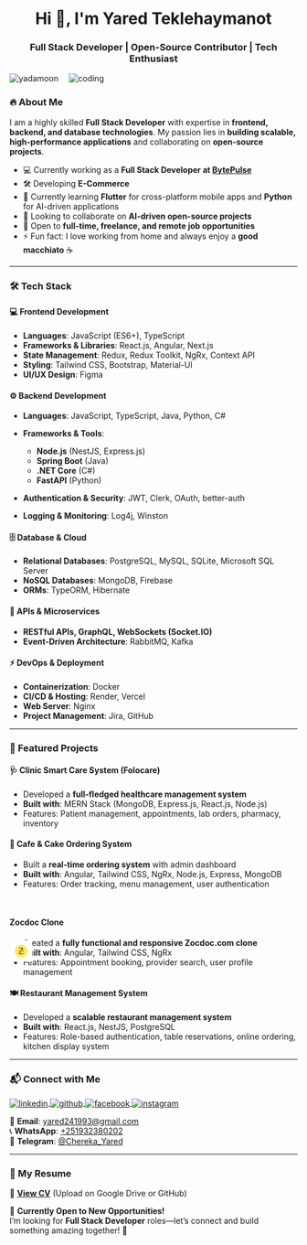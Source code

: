 <h1 align="center">Hi 👋, I'm Yared Teklehaymanot</h1>
<h3 align="center">Full Stack Developer | Open-Source Contributor | Tech Enthusiast</h3>

<img align="right" alt="coding" width="400" src="https://cdn.dribbble.com/users/1162077/screenshots/3848914/programmer.gif"/>

<p align="left"> 
  <img src="https://komarev.com/ghpvc/?username=yadamoon&label=Profile%20views&color=0e75b6&style=flat" alt="yadamoon" /> 
</p>

### 🔥 About Me  
I am a highly skilled **Full Stack Developer** with expertise in **frontend, backend, and database technologies**. My passion lies in **building scalable, high-performance applications** and collaborating on **open-source projects**.  

- 💻 Currently working as a **Full Stack Developer at [BytePulse](https://bytepulse.et)**  
- 🛠️ Developing **E-Commerce**  
- 🌱 Currently learning **Flutter** for cross-platform mobile apps and **Python** for AI-driven applications  
- 👯 Looking to collaborate on **AI-driven open-source projects**  
- 🤝 Open to **full-time, freelance, and remote job opportunities**  
- ⚡ Fun fact: I love working from home and always enjoy a **good macchiato** ☕  

---

### 🛠️ Tech Stack  

#### **💻 Frontend Development**  
- **Languages**: JavaScript (ES6+), TypeScript  
- **Frameworks & Libraries**: React.js, Angular, Next.js  
- **State Management**: Redux, Redux Toolkit, NgRx, Context API  
- **Styling**: Tailwind CSS, Bootstrap, Material-UI  
- **UI/UX Design**: Figma  

#### **⚙️ Backend Development**  
- **Languages**: JavaScript, TypeScript, Java, Python, C#  
- **Frameworks & Tools**:  
  - **Node.js** (NestJS, Express.js)  
  - **Spring Boot** (Java)  
  - **.NET Core** (C#)  
  - **FastAPI** (Python)  

- **Authentication & Security**: JWT, Clerk, OAuth, better-auth  
- **Logging & Monitoring**: Log4j, Winston  

#### **🗄️ Database & Cloud**  
- **Relational Databases**: PostgreSQL, MySQL, SQLite, Microsoft SQL Server  
- **NoSQL Databases**: MongoDB, Firebase  
- **ORMs**: TypeORM, Hibernate  

#### **🔗 APIs & Microservices**  
- **RESTful APIs, GraphQL, WebSockets (Socket.IO)**  
- **Event-Driven Architecture**: RabbitMQ, Kafka  

#### **⚡ DevOps & Deployment**  
- **Containerization**: Docker  
- **CI/CD & Hosting**: Render, Vercel  
- **Web Server**: Nginx  
- **Project Management**: Jira, GitHub  

---

### 🚀 Featured Projects  

#### **🩺 Clinic Smart Care System (Folocare)**  
- Developed a **full-fledged healthcare management system**  
- **Built with**: MERN Stack (MongoDB, Express.js, React.js, Node.js)  
- Features: Patient management, appointments, lab orders, pharmacy, inventory  

#### **🍰 Cafe & Cake Ordering System**  
- Built a **real-time ordering system** with admin dashboard  
- **Built with**: Angular, Tailwind CSS, NgRx, Node.js, Express, MongoDB  
- Features: Order tracking, menu management, user authentication  

#### **<p style="margin-top:50px; vertical-align:center; position:relative"><img src="https://github.com/yadamoon/yadamoon/blob/main/image.png" width="40" style="position:absolute; top:40px">Zocdoc Clone</p>**  
- Created a **fully functional and responsive Zocdoc.com clone**  
- **Built with**: Angular, Tailwind CSS, NgRx  
- Features: Appointment booking, provider search, user profile management


  

#### **🍽️ Restaurant Management System**  
- Developed a **scalable restaurant management system**  
- **Built with**: React.js, NestJS, PostgreSQL  
- Features: Role-based authentication, table reservations, online ordering, kitchen display system  

---

### 📬 Connect with Me  
<p align="left">
  <a href="https://linkedin.com/in/yared-teklehaymanot" target="_blank">
    <img align="center" src="https://raw.githubusercontent.com/rahuldkjain/github-profile-readme-generator/master/src/images/icons/Social/linked-in-alt.svg" alt="linkedin" height="30" width="40"/>
  </a>
  <a href="https://github.com/yadamoon" target="_blank">
    <img align="center" src="https://raw.githubusercontent.com/rahuldkjain/github-profile-readme-generator/master/src/images/icons/Social/github.svg" alt="github" height="30" width="40"/>
  </a>
  <a href="https://fb.com/chereka-yared" target="_blank">
    <img align="center" src="https://raw.githubusercontent.com/rahuldkjain/github-profile-readme-generator/master/src/images/icons/Social/facebook.svg" alt="facebook" height="30" width="40"/>
  </a>
  <a href="https://instagram.com/its-yared" target="_blank">
    <img align="center" src="https://raw.githubusercontent.com/rahuldkjain/github-profile-readme-generator/master/src/images/icons/Social/instagram.svg" alt="instagram" height="30" width="40"/>
  </a>
</p>  

📩 **Email**: [yared241993@gmail.com](mailto:yared241993@gmail.com)  
📞 **WhatsApp**: [+251932380202](https://wa.me/251932380202)  
📣 **Telegram**: [@Chereka_Yared](https://t.me/Chereka_Yared)  

---

### 📜 My Resume  
📄 **[View CV](https://your-cv-link-here.com)** (Upload on Google Drive or GitHub)  

💼 **Currently Open to New Opportunities!**  
I’m looking for **Full Stack Developer** roles—let’s connect and build something amazing together! 🚀  
